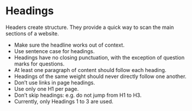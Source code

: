 # Headings

Headers create structure.
They provide a quick way to scan the main sections of a website.

* Make sure the headline works out of context.
* Use sentence case for headings.
* Headings have no closing punctuation, with the exception of question marks for
 questions.
* At least one paragraph of content should follow each heading.
* Headings of the same weight should never directly follow one another.
* Don’t use links in page headings.
* Use only one H1 per page.
* Don’t skip headings: e.g. do not jump from H1 to H3.
* Currently, only Headings 1 to 3 are used.

